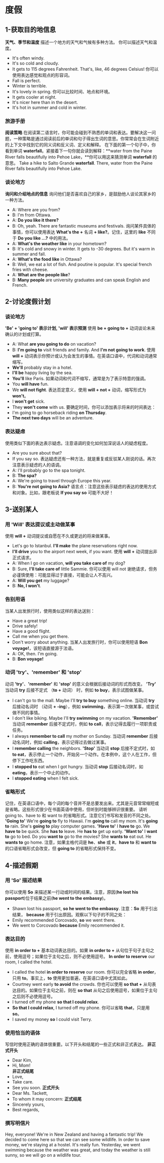 # 度假

## 1-获取目的地信息
**天气、季节和温度**
描述一个地方的天气和气候有多种方法。
你可以描述天气和温度。
- It's often windy.
- It's so cold and cloudy.
- It gets to 115 degrees Fahrenheit. That's, like, 46 degrees Celsius!
你可以使用表达感觉和观点的形容词。
- Fall is perfect.
- Winter is terrible.
- It's lovely in spring.
你可以比较时间、地点和环境。
- It gets cooler at night.
- It's nicer here than in the desert.
- It's hot in summer and cold in winter.
### 旅游手册
**阅读策略**
在阅读第二语言时，你可能会碰到不熟悉的单词和表达。要解决这一问题，一种策略是通过阅读前后的单词和句子得出生词的意思。你常常会在生词附近的上下文中找到它的同义词和反义词、定义和解释。
在下面的第一个句子中，你看到单词 **waterfall**。紧接着下一句你就会读到解释：**water from the Paine River falls beautifully into Pehoe Lake，**你可以用这来猜测单词 **waterfall** 的意思。
Take a hike to Salto Grande **waterfall**. There, water from the Paine River falls beautifully into Pehoe Lake.  
### 谈论地方
**询问和介绍地点的信息**
询问他们是否喜欢自己的家乡，是鼓励他人谈论其家乡的一种方法。
- A: Where are you from?
- B: I'm from Ottawa.
- A: **Do you like it there?**
- B: Oh, yeah. There are fantastic museums and festivals.
询问某件具体的事情，你可以使用表达 **What's the +** 名词 **+ like?**。记住，这里的 **like** 不同于 **Do you like ...?** 中的用法。
- A: **What's the weather like** in your hometown?
- B: It's cold and snowy in winter. It gets to -30 degrees. But it's warm in summer and fall.
- A: **What's the food like** in Ottawa?
- B: Well, we eat a lot of fish. And poutine is popular. It's special french fries with cheese.
- A: **What are the people like**?
- B: **Many people** are university graduates and can speak English and French.

## 2-讨论度假计划
### 谈论地方
**'Be' + 'going to' 表示计划, 'will' 表示预测**
使用 **be + going to +** 动词谈论未来确认的计划或打算。
- A: What **are you going to do** on vacation?
- B: **I'm going to** visit friends and family. And **I'm not going to work**.
使用 **will +** 动词表示你预计或认为会发生的事情。在英语口语中，代词和动词通常缩写。
- **We'll** probably stay in a hotel.
- **I'll be** happy living by the sea.
- **You'll** like Paris.
如果动词和代词不缩写，通常是为了表示特意的强调。
- You **will have** fun.
- We **will not fight**.
表达否定意义，使用 **will + not +** 动词，缩写形式为 **won't**。
- I **won't get** sick. 
- They **won't come** with us.
要确定时间，你可以添加表示将来的时间表达：
- I'm going to go horseback riding **on Thursday**.
- **The next two days** will be an adventure.
### 表达疑虑
使用类似下面的表达表示疑虑。注意语调的变化如何加深说话人的疑虑程度。
- Are you sure about that?
- If you say so.
表达疑虑还有一种方法，就是重复或反驳某人刚说的话。再次注意表示疑虑的人的语调。
- A: I'll probably go to the spa tonight.
- B: **The spa?**
- A: We're going to travel through Europe this year.
- B: **You're not going to Asia?**
语言点：注意这些表示疑虑的表达的使用方式和对象。比如，跟老板说 **If you say so** 可能不大好！

## 3-送别某人
### 用 'Will' 表达提议或主动做某事
使用 **will +** 动词提议或自愿在不久或更远的将来做某事。
- Let's go to Istanbul. **I'll make** the plane reservations right now.
- **I'll drive** you to the airport next week, if you want.
使用 **will +** 动词提出非正式请求。
- A: When I go on vacation, **will you take care of** my dog?
- B: Sure, **I'll take care of** little Sammie.
你可以使用 will not 谢绝请求，但务必谨慎使用：可能显得过于直接，可能会让人不高兴。
- A: **Will you get** my luggage?
- B: **No, I won't**.
### 告别用语
当某人出发旅行时，使用类似这样的表达送别：
- Have a great trip! 
- Drive safely!
- Have a good flight.
- Call me when you get there.
- Don't worry about anything.
当某人出发旅行时，你可以使用短语 **Bon voyage!**，该短语直接源于法语。
- A: OK, then. I'm going.
- B: **Bon voyage!**
### 动词 'try'、'remember' 和 'stop'
动词 **'try'**、**'remember'** 和 **'stop'** 的意义会根据后接动词的形式而改变。
**'Try'**
当动词 **try** 后接不定式 （**to +** 动词） 时，例如 **to buy**，表示试图做某事。
- I can't go to the mall. Maybe I'll **try to buy** something online.
当动词 **try** 后接动名词时 （动词 **+ -ing**），例如 **swimming**，表示第一次做某事，或尝试做不同的事情。
- I don't like biking. Maybe I'll **try swimming** on my vacation.
**'Remember'**
当动词 **remember** 后接不定式时，例如 **to call**，表示记得去履行一项职责或任务。
- I always **remember to call** my mother on Sunday.
当动词 **remember** 后接动名词时，例如 **calling**，表示记得过去做过某事。
- I **remember calling** the neighbors.
**'Stop'**
当动词 **stop** 后接不定式时，如 **to eat**，表示停止一个动作，开始另一个动作。在本例中，这个人在工作，但停下工作吃东西。
- I **stopped to** eat when I got hungry.
当动词 **stop** 后接动名词时，如 **eating**，表示一个中止的动作。
- I **stopped eating** when I felt sick.
### 省略形式
记住，在英语口语中，每个词的每个音并不是总要发出来。尤其是元音常常缩短或是省略。这些形式很少在书面英语中使用，但听到时能够辨识很重要。
请听 going to、have to 和 want to 的省略形式。注意它们书写和发音的不同之处。
**'Going to'**
We're **going to** fly to Hawaii.
I'm **going to** call my mom. 
It's **going to** rain. 
She's **going to** play computer games.
**'Have to'**
I **have to** go.
We **have to** be quick.
She **has to** leave.
He **has to** get up early.
**'Want to'**
I **want to** go to bed.
Do you **want to** go to the movies?
She **wants to** eat out.
He **wants to** go home.
注意，如果主格代词是 **he**、**she** 或 **it**，**have to** 和 **want to** 的口语省略形式会改变，但 **going to** 的省略形式保持不变。

## 4-描述假期
### 用 'So' 描述结果
你可以使用 **So** 来描述某一行动或时间的结果。注意，原因(**he lost his passport**)位于结果之前(**he went to the embassy**)。
- Shawn lost his passport, **so he went to the embassy**.
注意：**So** 用于引出结果， **because** 用于引出原因。观察以下句子的不同之处：
- Emily recommended Corcovado, **so** we went there. 
- We went to Corcovado **because** Emily recommended it.
### 表达目的
使用 **in order to +** 基本动词表达目的。如果 **in order to +** 从句位于句子主句之前，使用逗号；如果位于主句之后，则不必使用逗号。
**In order to reserve** our room, I called the hotel.
- I called the hotel **in order to reserve** our room.
你可以完全省略 **in order**，只用 **to**。事实上，**to** 使用更加普遍，在英语口语中尤其如此。
- Courtney went early **to avoid** the crowds.
你也可以使用 **so that +** 从句表达目的。如果位于主句之前，则在 **so that** 从句之后使用逗号，如果位于主句之后则不必使用逗号。
- I turned off my phone **so that I could relax**.
- **So that I could relax**, I turned off my phone.
你可以省略 **that**，只是用 **so**。
- I saved my money **so** I could visit Terry.
### 使用恰当的语体
写信时使用正确的语体很重要。以下开头和结尾的一些正式和非正式表达。
**非正式开头**
- Dear Kim,  
- Hi, Mom!  
**非正式结尾**
- Love,  
- Take care.
- See you soon.
**正式开头**
- Dear Ms. Tackett,  
- To whom it may concern:
**正式结尾**
- Sincerely yours,
- Best regards,

### 撰写明信片
Hey, everyone! We're in New Zealand and having a fantastic trip! We decided to come here so that we can see some wildlife. In order to save money, we're staying at a hostel. It's really fun. Yesterday, we went swimming because the weather was great, and today the weather is still sunny, so we will go on a wildlife tour.
